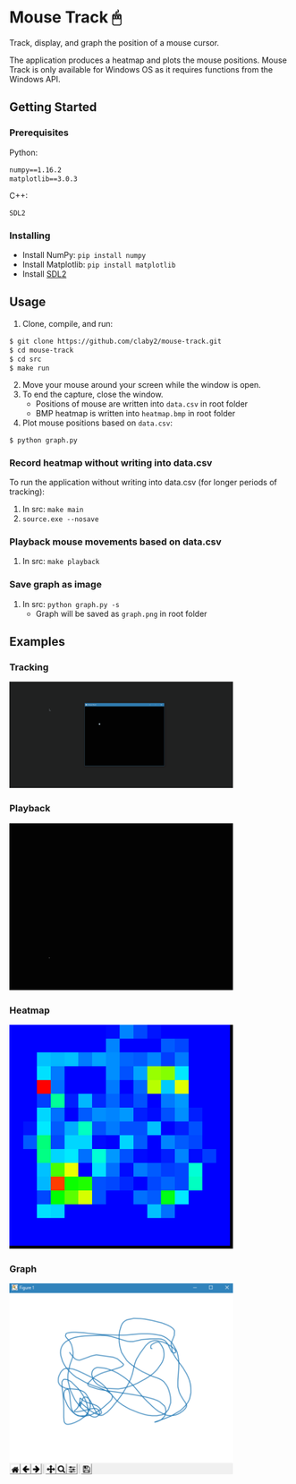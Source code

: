 # Mouse Track 🖱
Track, display, and graph the position of a mouse cursor.

The application produces a heatmap and plots the mouse positions. Mouse Track is only available for Windows OS as it requires functions from the Windows API.

## Getting Started

### Prerequisites

Python:
```
numpy==1.16.2
matplotlib==3.0.3
```

C++:
```
SDL2
```

### Installing

* Install NumPy: `pip install numpy`
* Install Matplotlib: `pip install matplotlib`
* Install [SDL2](http://libsdl.org/download-2.0.php)

## Usage

1. Clone, compile, and run:
```
$ git clone https://github.com/claby2/mouse-track.git
$ cd mouse-track
$ cd src
$ make run
```
2. Move your mouse around your screen while the window is open.
3. To end the capture, close the window.
    - Positions of mouse are written into `data.csv` in root folder
    - BMP heatmap is written into `heatmap.bmp` in root folder
4. Plot mouse positions based on `data.csv`:
```
$ python graph.py
```

### Record heatmap without writing into data.csv
To run the application without writing into data.csv (for longer periods of tracking):
1. In src: `make main`
2. `source.exe --nosave`

### Playback mouse movements based on data.csv
1. In src: `make playback`

### Save graph as image
1. In src: `python graph.py -s`
    - Graph will be saved as `graph.png` in root folder

## Examples

### Tracking
<img src = "https://github.com/claby2/mouse-track/blob/master/img/tracking-preview.gif?raw=true" width = "400px" alt = "Tracking Preview">

### Playback
<img src = "https://github.com/claby2/mouse-track/blob/master/img/playback-preview.gif?raw=true" width = "400px" alt = "Playback Preview">

### Heatmap
<img src = "https://github.com/claby2/mouse-track/blob/master/img/heatmap-preview.bmp?raw=true" width = "400px" alt = "Heatmap Preview">

### Graph
<img src = "https://github.com/claby2/mouse-track/blob/master/img/graph-preview.png?raw=true" width = "400px" alt = "Graph Preview">
